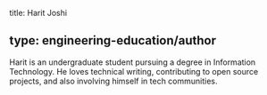 title: Harit Joshi
## **type: engineering-education/author**

Harit is an undergraduate student pursuing a degree in Information Technology. He loves technical writing, contributing to open source projects, and also involving himself in tech communities. 
